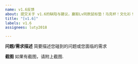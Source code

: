 ```yaml
---
name: v1.6反馈
about: 提交关于 v1.6的缺陷与建议，赢取Lv同款鼠标垫！马克杯！文化衫！
title: "[v1.6]"
labels: v1.6
assignees: luty2018

---
```


**问题/需求描述**
简要描述您碰到的问题或您面临的需求

**截图**
如果有截图，请附上截图.
